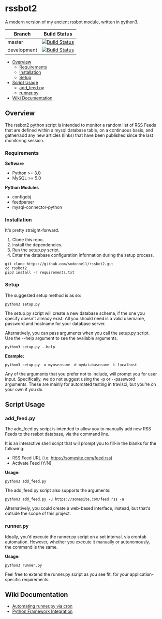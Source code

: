 # rssbot2

A modern version of my ancient rssbot module, written in python3.

| Branch | Build Status |
|-|-|
| master | [![Build Status](https://travis-ci.org/sodonnell/rssbot2.svg?branch=master)](https://travis-ci.org/sodonnell/rssbot2) | 
| development | [![Build Status](https://travis-ci.org/sodonnell/rssbot2.svg?branch=development)](https://travis-ci.org/sodonnell/rssbot2) |

<!-- TOC -->
- [Overview](#overview)
  - [Requirements](#requirements)
  - [Installation](#installation)
  - [Setup](#setup)
- [Script Usage](#script-usage)
  - [add_feed.py](#addfeedpy)
  - [runner.py](#runnerpy)
- [Wiki Documentation](#wiki-documentation)
<!-- /TOC -->

## Overview

The rssbot2 python script is intended to monitor a random list of RSS Feeds that are defined within a mysql database table, on a continuous basis, and gather/add any new articles (links) that have been published since the last monitoring session.

### Requirements

**Software**

* Python >= 3.0
* MySQL >= 5.0

**Python Modules**

* configobj
* feedparser
* mysql-connector-python

### Installation

It's pretty straight-forward.

1) Clone this repo.
2) Install the dependencies.
3) Run the setup.py script.
4) Enter the database configuration information during the setup process.

```
git clone https://github.com/sodonnell/rssbot2.git
cd rssbot2
pip3 install -r requirements.txt
```

### Setup

The suggested setup method is as so:

```
python3 setup.py
```

The setup.py script will create a new database schema, if the one you specify doesn't already exist. All you should need is a valid username, password and hostname for your database server.

Alternatively, you can pass arguments when you call the setup.py script. Use the --help argument to see the available arguments.

```
python3 setup.py --help
```

**Example:**

```
python3 setup.py -u myusername -d mydatabasename -h localhost
```

Any of the arguments that you prefer not to include, will prompt you for user input. Specifically, we do not suggest using the -p or --password arguments. These are mainly for automated testing in travisci, but you're on your own if you do.

## Script Usage

### add_feed.py

The add_feed.py script is intended to allow you to manually add new RSS Feeds to the rssbot database, via the command line.

It is an interactive shell script that will prompt you to fill-in the blanks for the following:

* RSS Feed URL (i.e. https://somesite.com/feed.rss)
* Activate Feed (Y/N)

**Usage:**

```
python3 add_feed.py
```

The add_feed.py script also supports the arguments:

```
python3 add_feed.py -u https://somesite.com/feed.rss -a
```

Alternatively, you could create a web-based interface, instead, but that's outside the scope of this project.

### runner.py

Ideally, you'd execute the runner.py script on a set interval, via crontab automation. However, whether you execute it manually or autonomously, the command is the same.

**Usage:**

```
python3 runner.py
```

Feel free to extend the runner.py script as you see fit, for your application-specific requirements.

## Wiki Documentation

- [Automating runner.py via cron](https://github.com/sodonnell/rssbot2/wiki/Automating-runner.py-via-cron)
- [Python Framework Integration](https://github.com/sodonnell/rssbot2/wiki/Python-Framework-Integration)